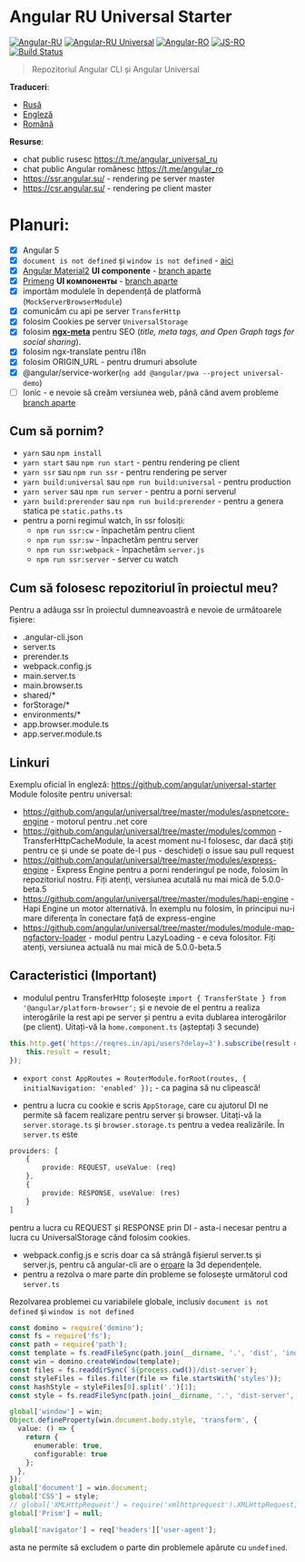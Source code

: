 # Angular RU Universal Starter
[![Angular-RU](https://img.shields.io/badge/Telegram_chat:-Angular_RU-216bc1.svg?style=flat)](https://t.me/angular_ru) [![Angular-RU Universal](https://img.shields.io/badge/Telegram_chat:-Angular_RU_Universal-14b102.svg?style=flat)](https://t.me/angular_universal_ru) [![Angular-RO](https://img.shields.io/badge/Telegram_chat:-Angular_RO-14b102.svg?style=flat)](https://t.me/angular_ro) [![JS-RO](https://img.shields.io/badge/Telegram:-JS_RO-14b102.svg?style=flat)](https://t.me/js_ro) [![Build Status](https://semaphoreci.com/api/v1/angularru/angular-universal-starter/branches/master/badge.svg)](https://semaphoreci.com/angularru/angular-universal-starter)

> Repozitoriul Angular CLI și Angular Universal

**Traduceri**:
- [Rusă](./README-RU.md)
- [Engleză](./README.md)
- [Română](./README-RO.md)

**Resurse**:
- chat public rusesc https://t.me/angular_universal_ru
- chat public Angular românesc https://t.me/angular_ro
- https://ssr.angular.su/ - rendering pe server master
- https://csr.angular.su/ - rendering pe client master

# Planuri: 
- [x] Angular 5
- [x] `document is not defined` și `window is not defined` - [aici](./defined.md)
- [x] [Angular Material2](https://material.angular.io/) **UI componente** - [branch aparte](https://github.com/Angular-RU/angular-universal-starter/tree/material2)
- [x] [Primeng](https://www.primefaces.org/primeng/) **UI компоненты** - [branch aparte](https://github.com/Angular-RU/angular-universal-starter/tree/primeng)
- [x] importăm modulele în dependență de platformă (`MockServerBrowserModule`)
- [x] comunicăm cu api pe server `TransferHttp`
- [x] folosim Cookies pe server `UniversalStorage`
- [x] folosim **[ngx-meta](https://github.com/fulls1z3/ngx-meta)** pentru SEO (*title, meta tags, and Open Graph tags for social sharing*).
- [x] folosim ngx-translate pentru i18n
- [x] folosim ORIGIN_URL - pentru drumuri absolute
- [x] @angular/service-worker(`ng add @angular/pwa --project universal-demo`)
- [ ] Ionic - e nevoie să creăm versiunea web, până când avem probleme [branch aparte](https://github.com/Angular-RU/angular-universal-starter/tree/ionic)

## Cum să pornim?
- `yarn` sau `npm install`
- `yarn start` sau `npm run start` - pentru rendering pe client
- `yarn ssr` sau `npm run ssr` -  pentru rendering pe server
- `yarn build:universal` sau `npm run build:universal` - pentru production
- `yarn server` sau `npm run server` - pentru a porni serverul
- `yarn build:prerender` sau `npm run build:prerender` - pentru a genera statica pe `static.paths.ts`
- pentru a porni regimul watch, în ssr folosiți:
   - `npm run ssr:cw` - înpachetăm pentru client
  - `npm run ssr:sw` - înpachetăm pentru server
  - `npm run ssr:webpack` - înpachetăm `server.js`
  - `npm run ssr:server` - server cu watch

## Cum să folosesc repozitoriul în proiectul meu?
Pentru a adăuga ssr în proiectul dumneavoastră e nevoie de următoarele fișiere:
 - .angular-cli.json
 - server.ts
 - prerender.ts
 - webpack.config.js
 - main.server.ts
 - main.browser.ts
 - shared/*
 - forStorage/*
 - environments/*
 - app.browser.module.ts
 - app.server.module.ts

## Linkuri
Exemplu oficial în engleză: https://github.com/angular/universal-starter 
Module folosite pentru universal:
- https://github.com/angular/universal/tree/master/modules/aspnetcore-engine - motorul pentru .net core
- https://github.com/angular/universal/tree/master/modules/common - TransferHttpCacheModule, la acest moment nu-l folosesc, dar dacă știți pentru ce și unde se poate de-l pus - deschideți o issue sau pull request
- https://github.com/angular/universal/tree/master/modules/express-engine - Express Engine pentru a porni renderingul pe node, folosim în repozitoriul nostru. Fiți atenți, versiunea acutală nu mai mică de 5.0.0-beta.5
- https://github.com/angular/universal/tree/master/modules/hapi-engine -  Hapi Engine un motor alternativă. În exemplu nu folosim, în principui nu-i mare diferența în conectare față de express-engine
- https://github.com/angular/universal/tree/master/modules/module-map-ngfactory-loader - modul pentru LazyLoading - e ceva folositor. Fiți atenți, versiunea actuală nu mai mică de 5.0.0-beta.5

## Caracteristici (Important)
- modulul pentru TransferHttp  folosește `import { TransferState } from '@angular/platform-browser';` și e nevoie de el pentru a realiza interogările la rest api pe server și pentru a evita dublarea interogărilor (pe client). Uitați-vă la `home.component.ts` (așteptați 3 secunde)

```ts
this.http.get('https://reqres.in/api/users?delay=3').subscribe(result => {
    this.result = result;
});
```
- `export const AppRoutes = RouterModule.forRoot(routes, { initialNavigation: 'enabled' });` -  ca pagina să nu clipească!

- pentru a lucra cu cookie e scris `AppStorage`,  care cu ajutorul DI ne permite să facem realizare pentru server și browser. Uitați-vă la `server.storage.ts` și `browser.storage.ts` pentru a vedea realizările. În `server.ts`  este 
```ts
providers: [
    {
        provide: REQUEST, useValue: (req)
    },
    {
        provide: RESPONSE, useValue: (res)
    }
]
```
pentru a lucra cu REQUEST și RESPONSE prin DI -  asta-i necesar pentru a lucra cu UniversalStorage când folosim cookies.

- webpack.config.js  e scris doar ca să strângă fișierul server.ts și server.js, pentru că angular-cli are o [eroare](https://github.com/angular/angular-cli/issues/7200) la 3d dependențele.
- pentru a rezolva o mare parte din probleme se folosește următorul cod `server.ts`

Rezolvarea problemei cu variabilele globale, inclusiv `document is not defined` și `window is not defined`
```ts
const domino = require('domino');
const fs = require('fs');
const path = require('path');
const template = fs.readFileSync(path.join(__dirname, '.', 'dist', 'index.html')).toString();
const win = domino.createWindow(template);
const files = fs.readdirSync(`${process.cwd()}/dist-server`);
const styleFiles = files.filter(file => file.startsWith('styles'));
const hashStyle = styleFiles[0].split('.')[1];
const style = fs.readFileSync(path.join(__dirname, '.', 'dist-server', `styles.${hashStyle}.bundle.css`)).toString();

global['window'] = win;
Object.defineProperty(win.document.body.style, 'transform', {
  value: () => {
    return {
      enumerable: true,
      configurable: true
    };
  },
});
global['document'] = win.document;
global['CSS'] = style;
// global['XMLHttpRequest'] = require('xmlhttprequest').XMLHttpRequest;
global['Prism'] = null;

```

```ts
global['navigator'] = req['headers']['user-agent'];
```
asta ne permite să excludem o parte din problemele apărute cu `undefined`.
